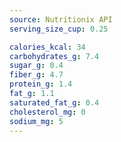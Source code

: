 ```yaml
---
source: Nutritionix API
serving_size_cup: 0.25

calories_kcal: 34
carbohydrates_g: 7.4
sugar_g: 0.4
fiber_g: 4.7
protein_g: 1.4
fat_g: 1.1
saturated_fat_g: 0.4
cholesterol_mg: 0
sodium_mg: 5
---
```



